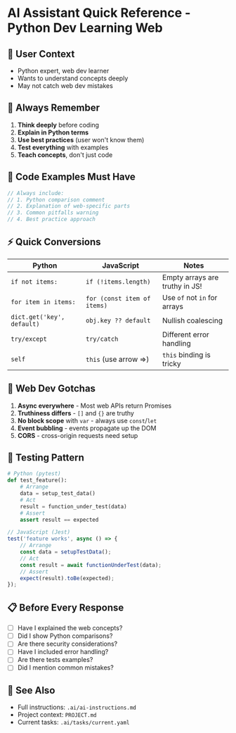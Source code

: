 # AI Assistant Quick Reference - Python Dev Learning Web

## 🎯 User Context
- Python expert, web dev learner
- Wants to understand concepts deeply
- May not catch web dev mistakes

## 🧠 Always Remember
1. **Think deeply** before coding
2. **Explain in Python terms**
3. **Use best practices** (user won't know them)
4. **Test everything** with examples
5. **Teach concepts**, don't just code

## 📝 Code Examples Must Have
```javascript
// Always include:
// 1. Python comparison comment
// 2. Explanation of web-specific parts
// 3. Common pitfalls warning
// 4. Best practice approach
```

## ⚡ Quick Conversions

| Python | JavaScript | Notes |
|--------|------------|-------|
| `if not items:` | `if (!items.length)` | Empty arrays are truthy in JS! |
| `for item in items:` | `for (const item of items)` | Use `of` not `in` for arrays |
| `dict.get('key', default)` | `obj.key ?? default` | Nullish coalescing |
| `try/except` | `try/catch` | Different error handling |
| `self` | `this` (use arrow =>)| `this` binding is tricky |

## 🚨 Web Dev Gotchas
1. **Async everywhere** - Most web APIs return Promises
2. **Truthiness differs** - `[]` and `{}` are truthy
3. **No block scope** with `var` - always use `const`/`let`
4. **Event bubbling** - events propagate up the DOM
5. **CORS** - cross-origin requests need setup

## 🧪 Testing Pattern
```python
# Python (pytest)
def test_feature():
    # Arrange
    data = setup_test_data()
    # Act
    result = function_under_test(data)
    # Assert
    assert result == expected
```

```javascript
// JavaScript (Jest)
test('feature works', async () => {
    // Arrange
    const data = setupTestData();
    // Act
    const result = await functionUnderTest(data);
    // Assert
    expect(result).toBe(expected);
});
```

## 📋 Before Every Response
- [ ] Have I explained the web concepts?
- [ ] Did I show Python comparisons?
- [ ] Are there security considerations?
- [ ] Have I included error handling?
- [ ] Are there tests examples?
- [ ] Did I mention common mistakes?

## 🔗 See Also
- Full instructions: `.ai/ai-instructions.md`
- Project context: `PROJECT.md`
- Current tasks: `.ai/tasks/current.yaml`
